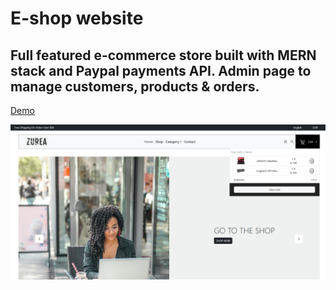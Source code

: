 # E-shop website

## Full featured e-commerce store built with MERN stack and Paypal payments API. Admin page to manage customers, products & orders.

<a href="https://my-shop-nine-zeta.vercel.app/">Demo</a>

<img src="./frontend/src/assets/image/zureaShop.png">


